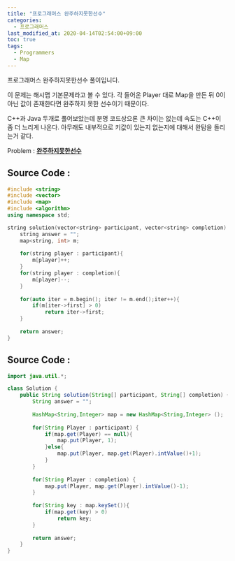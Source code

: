 ```yaml
---
title: "프로그래머스 완주하지못한선수"
categories: 
  - 프로그래머스
last_modified_at: 2020-04-14T02:54:00+09:00
toc: true
tags: 
  - Programmers
  - Map
---
```

프로그래머스 완주하지못한선수 풀이입니다.<br/>

이 문제는 해시맵 기본문제라고 볼 수 있다. 각 들어온 Player 대로 Map을 만든 뒤 0이 아닌 값이 존재한다면 완주하지 못한 선수이기 때문이다. 

C++과 Java 두개로 풀어보았는데 분명 코드상으론 큰 차이는 없는데 속도는 C++이 좀 더 느리게 나온다. 아무래도 내부적으로 키값이 있는지 없는지에 대해서 완탐을 돌리는거 같다. 

Problem : 
**[완주하지못한선수](https://programmers.co.kr/learn/courses/30/lessons/42576)**


Source Code : 
-----
```cpp
#include <string>
#include <vector>
#include <map>
#include <algorithm>
using namespace std;

string solution(vector<string> participant, vector<string> completion) {
	string answer = "";
	map<string, int> m;
    
    for(string player : participant){
        m[player]++;
    }
    for(string player : completion){
        m[player]--;
    }
    
    for(auto iter = m.begin(); iter != m.end();iter++){
        if(m[iter->first] > 0)
            return iter->first;
    }
    
	return answer;
}

```

Source Code : 
-----

```java
import java.util.*;

class Solution {
    public String solution(String[] participant, String[] completion) {
        String answer = "";
        
        HashMap<String,Integer> map = new HashMap<String,Integer> ();
        
        for(String Player : participant) {
        	if(map.get(Player) == null){
        		map.put(Player, 1);
        	}else{
        		map.put(Player, map.get(Player).intValue()+1);
        	}
        }
        
        for(String Player : completion) {
        	map.put(Player, map.get(Player).intValue()-1);
        }
        
        for(String key : map.keySet()){
        	if(map.get(key) > 0)
        		return key;
        }
        
        return answer;
    }
}
```
